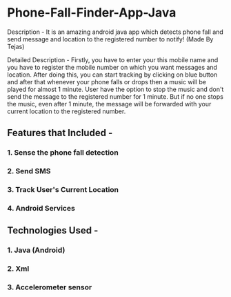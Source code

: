 # Phone-Fall-Finder-App-Java
Description - It is an amazing android java app which detects phone fall and
send message and location to the registered number to notify! (Made By Tejas)

Detailed Description - Firstly, you have to enter your this mobile name and you have to register the 
mobile number on which you want messages and location. After doing this, you can start tracking
by clicking on blue button and after that whenever your phone falls or drops then a music will
be played for almost 1 minute. User have the option to stop the music and don't send the message
to the registered number for 1 minute. But if no one stops the music, even after 1 minute, the
message will be forwarded with your current location to the registered number.

## Features that Included - 
### 1. Sense the phone fall detection
### 2. Send SMS
### 3. Track User's Current Location
### 4. Android Services


## Technologies Used -
### 1. Java (Android)
### 2. Xml
### 3. Accelerometer sensor
